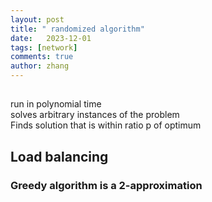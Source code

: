 ```yaml
---
layout: post
title: " randomized algorithm"
date:   2023-12-01
tags: [network]
comments: true
author: zhang
---
```


## 
run in polynomial time  
solves arbitrary instances of the problem  
Finds solution that is within ratio p of optimum  

## Load balancing  

### Greedy algorithm is a 2-approximation  

